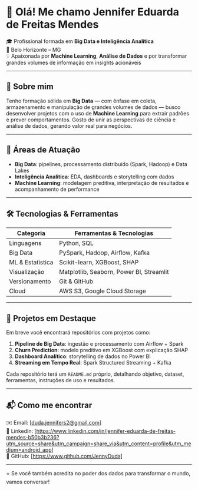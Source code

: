 # 👋 Olá! Me chamo Jennifer Eduarda de Freitas Mendes

🎓 Profissional formada em **Big Data e Inteligência Analítica**  
📍 Belo Horizonte – MG  
💡 Apaixonada por **Machine Learning**, **Análise de Dados** e por transformar grandes volumes de informação em insights acionáveis

---

## 💼 Sobre mim

Tenho formação sólida em **Big Data** — com ênfase em coleta, armazenamento e manipulação de grandes volumes de dados — busco desenvolver projetos com o uso de **Machine Learning** para extrair padrões e prever comportamentos. Gosto de unir as perspectivas de ciência e análise de dados, gerando valor real para negócios.

---

## 🚀 Áreas de Atuação

- **Big Data**: pipelines, processamento distribuído (Spark, Hadoop) e Data Lakes  
- **Inteligência Analítica**: EDA, dashboards e storytelling com dados  
- **Machine Learning**: modelagem preditiva, interpretação de resultados e acompanhamento de performance  

---

## 🛠️ Tecnologias & Ferramentas

| Categoria        | Ferramentas & Tecnologias                            |
|------------------|------------------------------------------------------|
| Linguagens       | Python, SQL                                          |
| Big Data         | PySpark, Hadoop, Airflow, Kafka                      |
| ML & Estatística | Scikit-learn, XGBoost, SHAP                          |
| Visualização     | Matplotlib, Seaborn, Power BI, Streamlit             |
| Versionamento    | Git & GitHub                                         |
| Cloud            | AWS S3, Google Cloud Storage                         |

---

## 📁 Projetos em Destaque

Em breve você encontrará repositórios com projetos como:

1. **Pipeline de Big Data**: ingestão e processamento com Airflow + Spark  
2. **Churn Prediction**: modelo preditivo em XGBoost com explicação SHAP  
3. **Dashboard Analítico**: storytelling de dados no Power BI  
4. **Streaming em Tempo Real**: Spark Structured Streaming + Kafka  

Cada repositório terá um `README.md` próprio, detalhando objetivo, dataset, ferramentas, instruções de uso e resultados.

---

## 📬 Como me encontrar

✉️ Email: [duda.jennifers2@gmail.com]  
🔗 LinkedIn: [https://www.linkedin.com/in/jennifer-eduarda-de-freitas-mendes-b50b3b236?utm_source=share&utm_campaign=share_via&utm_content=profile&utm_medium=android_app]  
🐙 GitHub: [https://www.github.com/JennyDuda]  

---

⭐ Se você também acredita no poder dos dados para transformar o mundo, vamos conversar!
